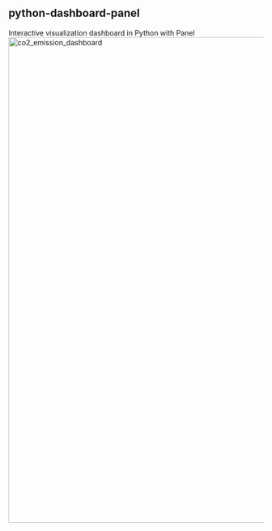 ## python-dashboard-panel<br/>
Interactive visualization dashboard in Python with Panel<br/>
<img width="960" alt="co2_emission_dashboard" src="https://github.com/shruthii11/co2_emission_dashboard/assets/119060889/de33be20-9830-4330-818f-493f95fa89b3">
